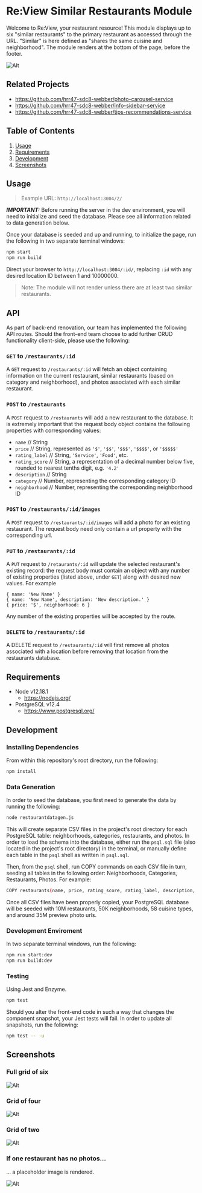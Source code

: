 # Re:View Similar Restaurants Module
Welcome to Re:View, your restaurant resource! This module displays up to six "similar restaurants" to the primary restaurant as accessed through the URL. "Similar" is here defined as "shares the same cuisine and neighborhood". The module renders at the bottom of the page, before the footer.

![Alt ](/screenshots/similar-grid-6.png?raw=true "Similar restaurants full grid of six")

## Related Projects
  - https://github.com/hrr47-sdc8-webber/photo-carousel-service
  - https://github.com/hrr47-sdc8-webber/info-sidebar-service
  - https://github.com/hrr47-sdc8-webber/tips-recommendations-service

## Table of Contents
1. [Usage](#Usage)
2. [Requirements](#Requirements)
3. [Development](#Development)
4. [Screenshots](#Screenshots)

## Usage
> Example URL: ```http://localhost:3004/2/```

_**IMPORTANT:**_ Before running the server in the dev environment, you will need to initialize and seed the database. Please see all information related to data generation below.

Once your database is seeded and up and running, to initialize the page, run the following in two separate terminal windows:

```sh
npm start
npm run build
```

Direct your browser to ```http://localhost:3004/:id/```, replacing ```:id``` with any desired location ID between 1 and 10000000. 

> Note: The module will not render unless there are at least two similar restaurants.

## API

As part of back-end renovation, our team has implemented the following API routes. Should the front-end team choose to add further CRUD functionality client-side, please use the following:

### ```GET``` to ```/restaurants/:id```

A ```GET``` request to ```/restaurants/:id``` will fetch an object containing information on the current restaurant, similar restaurants (based on category and neighborhood), and photos associated with each similar restaurant.

### ```POST``` to ```/restaurants```

A ```POST``` request to ```/restaurants``` will add a new restaurant to the database. It is extremely important that the request body object contains the following properties with corresponding values:
 - ```name``` // String
 - ```price``` // String, represented as  ```'$'```, ```'$$'```, ```'$$$'```, ```'$$$$'```, or ```'$$$$$'```
 - ```rating_label``` // String, ```'Service'```, ```'Food'```, etc.
 - ```rating_score``` // String, a representation of a decimal number below five, rounded to nearest tenths digit, e.g. ```'4.2'```
 - ```description``` // String
 - ```category``` // Number, representing the corresponding category ID
 - ```neighborhood``` // Number, representing the corresponding neighborhood ID

### ```POST``` to ```/restaurants/:id/images```

A ```POST``` request to ```/restaurants/:id/images``` will add a photo for an existing restaurant. The request body need only contain a url property with the corresponding url.

### ```PUT``` to ```/restaurants/:id```

A ```PUT``` request to ```/retaurants/:id``` will update the selected restaurant's existing record: the request body must contain an object with any number of existing properties (listed above, under ```GET```) along with desired new values. For example

```
{ name: 'New Name' }
{ name: 'New Name', description: 'New description.' }
{ price: '$', neighborhood: 6 }
```
Any number of the existing properties will be accepted by the route.

### ```DELETE``` to ```/restaurants/:id```

A DELETE request to ```/restaurants/:id``` will first remove all photos associated with a location before removing that location from the restaurants database.


## Requirements
- Node v12.18.1
  - https://nodejs.org/
- PostgreSQL v12.4
  - https://www.postgresql.org/

## Development

### Installing Dependencies
From within this repository's root directory, run the following:
```sh
npm install
```

### Data Generation
In order to seed the database, you first need to generate the data by running the following:
```sh
node restaurantdatagen.js
```
This will create separate CSV files in the project's root directory for each PostgreSQL table: neighborhoods, categories, restaurants, and photos. In order to load the schema into the database, either run the ```psql.sql``` file (also located in the project's root directory) in the terminal, or manually define each table in the ```psql``` shell as written in ```psql.sql```. 

Then, from the ```psql``` shell, run COPY commands on each CSV file in turn, seeding all tables in the following order: Neighborhoods, Categories, Restaurants, Photos. For example:

```sh
COPY restaurants(name, price, rating_score, rating_label, description, category, neighborhood) FROM '/path/to/restaurantdata.csv' DELIMITER '|' CSV HEADER;
```
Once all CSV files have been properly copied, your PostgreSQL database will be seeded with 10M restaurants, 50K neighborhoods, 58 cuisine types, and around 35M preview photo urls.

### Development Enviroment
In two separate terminal windows, run the following:
```sh
npm run start:dev
npm run build:dev
```

### Testing
Using Jest and Enzyme.
```sh
npm test
```
Should you alter the front-end code in such a way that changes the component snapshot, your Jest tests will fail. In order to update all snapshots, run the following:

```sh
npm test -- -u
```

## Screenshots

### Full grid of six

![Alt ](/screenshots/similar-grid-6.png?raw=true "Similar restaurants full grid of six")

### Grid of four

![Alt ](/screenshots/similar-grid-4.png?raw=true "Similar restaurants grid of four")

### Grid of two

![Alt ](/screenshots/similar-grid-2.png?raw=true "Similar restaurants grid of two")

### If one restaurant has no photos...
... a placeholder image is rendered.

![Alt ](/screenshots/similar-with-exception.png?raw=true "One restaurant has no photos")
